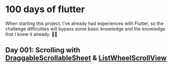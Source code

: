 # 100 days of flutter
When starting this project, I've already had experiences with Flutter, so the challenge difficulties will bypass some basic knowledge and the knowledge that I knew it already. 🧑‍💻

## Day 001: Scrolling with [DraggableScrollableSheet](https://api.flutter.dev/flutter/widgets/DraggableScrollableSheet-class.html) & [ListWheelScrollView](https://api.flutter.dev/flutter/widgets/ListWheelScrollView-class.html)
